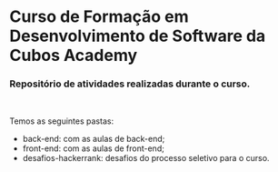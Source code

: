 # Curso de Formação em Desenvolvimento de Software da Cubos Academy

### Repositório de atividades realizadas durante o curso.

<br>

Temos as seguintes pastas:


- back-end: com as aulas de back-end;
- front-end: com as aulas de front-end;
- desafios-hackerrank: desafios do processo seletivo para o curso.

